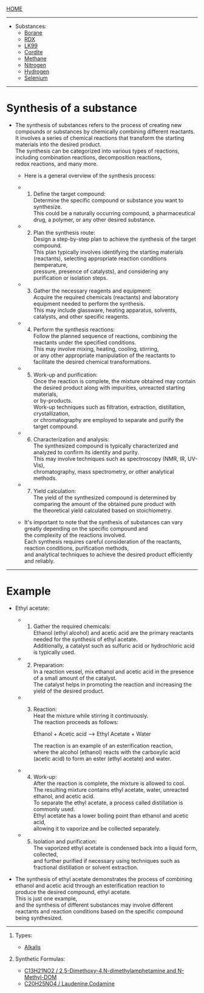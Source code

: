 [HOME](/README.md)  

----------------------     

- Substances:
  - [Borane](/assets/docs/synthesis/substances/chemical/Borane/readme.md)
  - [RDX](/assets/docs/synthesis/substances/chemical/RDX/readme.md)
  - [LK99](/assets/docs/synthesis/substances/chemical/LK99/readme.md)     
  - [Cordite](/assets/docs/synthesis/substances/chemical/Cordite/readme.md)    
  - [Methane](/assets/docs/synthesis/substances/chemical/Methane/readme.md)  
  - [Nitrogen](/assets/docs/synthesis/substances/chemical/Nitrogen/readme.md)
  - [Hydrogen](/assets/docs/earth/elements/formation/elements/Hydrogen/readme.md)
  - [Selenium](/assets/docs/synthesis/substances/chemical/Selenium/readme.md)   
  

----------------------    

# Synthesis of a substance   
  - The synthesis of substances refers to the process of creating new compounds or substances by chemically combining different reactants.    
     It involves a series of chemical reactions that transform the starting materials into the desired product.    
      The synthesis can be categorized into various types of reactions, including combination reactions, decomposition reactions,    
       redox reactions, and many more.   
  
     - Here is a general overview of the synthesis process:   
   
      - 1. Define the target compound:     
            Determine the specific compound or substance you want to synthesize.    
             This could be a naturally occurring compound, a pharmaceutical drug, a polymer, or any other desired substance.      

      - 2. Plan the synthesis route:     
            Design a step-by-step plan to achieve the synthesis of the target compound.     
             This plan typically involves identifying the starting materials (reactants), selecting appropriate reaction conditions (temperature,       
              pressure, presence of catalysts), and considering any purification or isolation steps.     
   
      - 3. Gather the necessary reagents and equipment:      
            Acquire the required chemicals (reactants) and laboratory equipment needed to perform the synthesis.     
             This may include glassware, heating apparatus, solvents, catalysts, and other specific reagents.    
   
      - 4. Perform the synthesis reactions:     
            Follow the planned sequence of reactions, combining the reactants under the specified conditions.     
             This may involve mixing, heating, cooling, stirring,    
              or any other appropriate manipulation of the reactants to facilitate the desired chemical transformations.    

      - 5. Work-up and purification:    
            Once the reaction is complete, the mixture obtained may contain the desired product along with impurities, unreacted starting materials,    
             or by-products.    
              Work-up techniques such as filtration, extraction, distillation, crystallization,    
               or chromatography are employed to separate and purify the target compound.    
     
      - 6. Characterization and analysis:    
            The synthesized compound is typically characterized and analyzed to confirm its identity and purity.    
             This may involve techniques such as spectroscopy (NMR, IR, UV-Vis),     
              chromatography, mass spectrometry, or other analytical methods.    
   
      - 7. Yield calculation:   
            The yield of the synthesized compound is determined by comparing the amount of the obtained pure product with    
             the theoretical yield calculated based on stoichiometry.   

       - It's important to note that the synthesis of substances can vary greatly depending on the specific compound and     
          the complexity of the reactions involved.     
           Each synthesis requires careful consideration of the reactants, reaction conditions, purification methods,     
            and analytical techniques to achieve the desired product efficiently and reliably.     

-----------------------

# Example  
 - Ethyl acetate:  
    -  1. Gather the required chemicals:    
           Ethanol (ethyl alcohol) and acetic acid are the primary reactants needed for the synthesis of ethyl acetate.     
            Additionally, a catalyst such as sulfuric acid or hydrochloric acid is typically used.   
   
    -  2. Preparation:     
           In a reaction vessel, mix ethanol and acetic acid in the presence of a small amount of the catalyst.      
            The catalyst helps in promoting the reaction and increasing the yield of the desired product.    

    -  3. Reaction:     
           Heat the mixture while stirring it continuously.  
            The reaction proceeds as follows:    
     
           Ethanol + Acetic acid ⟶ Ethyl Acetate + Water

          The reaction is an example of an esterification reaction,    
           where the alcohol (ethanol) reacts with the carboxylic acid (acetic acid) to form an ester (ethyl acetate) and water.  
   
    -  4. Work-up:    
          After the reaction is complete, the mixture is allowed to cool.   
           The resulting mixture contains ethyl acetate, water, unreacted ethanol, and acetic acid.    
            To separate the ethyl acetate, a process called distillation is commonly used.    
             Ethyl acetate has a lower boiling point than ethanol and acetic acid,   
              allowing it to vaporize and be collected separately.   
   
    -  5. Isolation and purification:    
           The vaporized ethyl acetate is condensed back into a liquid form, collected,   
            and further purified if necessary using techniques such as fractional distillation or solvent extraction.   
     
  - The synthesis of ethyl acetate demonstrates the process of combining ethanol and acetic acid through an esterification reaction to     
     produce the desired compound, ethyl acetate.     
      This is just one example,     
       and the synthesis of different substances may involve different reactants and reaction conditions based on the specific compound being synthesized.    

---------------

1. Types:  
   - [Alkalis](/assets/docs/synthesis/substances/types/Alkalis/readme.md)  


2. Synthetic Formulas:  
   - [C13H21NO2 / 2,5-Dimethoxy-4,N-dimethylamphetamine and N-Methyl-DOM](/assets/docs/synthesis/substances/formulas/syn/1/readme.md)   
   - [C20H25NO4 / Laudenine,Codamine](/assets/docs/synthesis/substances/formulas/syn/2/readme.md)     
